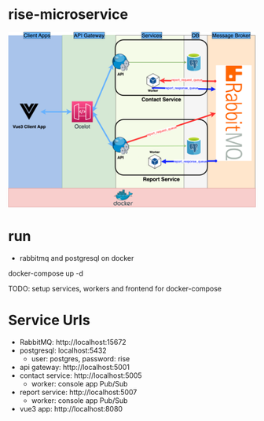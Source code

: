 # rise-microservice

![](rise-microservice.drawio.png)

# run

- rabbitmq and postgresql on docker

docker-compose up -d

TODO: setup services, workers and frontend for docker-compose 

# Service Urls

- RabbitMQ: http://localhost:15672
- postgresql: localhost:5432
  - user: postgres, password: rise
- api gateway: http://localhost:5001
- contact service: http://localhost:5005
  - worker: console app Pub/Sub
- report service: http://localhost:5007
  - worker: console app Pub/Sub
- vue3 app: http://localhost:8080